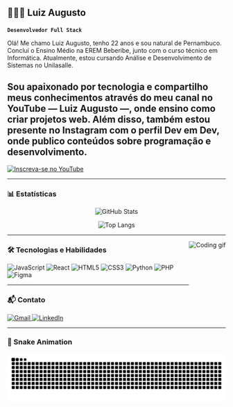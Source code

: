 👨🏻‍💻 Luiz Augusto
---
**`Desenvolvedor Full Stack`**

Olá! Me chamo Luiz Augusto, tenho 22 anos e sou natural de Pernambuco. Concluí o Ensino Médio na EREM Beberibe, junto com o curso técnico em Informática. Atualmente, estou cursando Análise e Desenvolvimento de Sistemas no Unilasalle.

Sou apaixonado por tecnologia e compartilho meus conhecimentos através do meu canal no YouTube — Luiz Augusto —, onde ensino como criar projetos web. Além disso, também estou presente no Instagram com o perfil Dev em Dev, onde publico conteúdos sobre programação e desenvolvimento.
---
<p align="left">
    <a href="https://www.youtube.com/@luizrp2949?sub_confirmation=1" target="_blank">
        <img 
            alt="Inscreva-se no YouTube" 
            title="Inscreva-se no meu canal" 
            src="https://custom-icon-badges.demolab.com/youtube/channel/subscribers/UCo-gJ8RnTn5akHqHvO55DVA?color=%23E05D44&label=Inscreva-se&logo=video&logoColor=white&style=for-the-badge&labelColor=CE4630"
        />
    </a>

---

### 📊 Estatísticas

<div align="center">
  <img 
    alt="GitHub Stats" 
    height="180" 
    src="https://github-readme-stats.vercel.app/api?username=Luiz&show_icons=true&theme=tokyonight&include_all_commits=true&locale=pt-br" 
  />

  <img 
    alt="Top Langs" 
    height="180" 
    src="https://github-readme-stats.vercel.app/api/top-langs/?username=Luiz&theme=tokyonight&layout=compact&custom_title=Tecnologias&langs_count=9" 
  />
</div>



---

<img align="right" height="150" src="https://media0.giphy.com/media/3oKIPnAiaMCws8nOsE/giphy.gif" alt="Coding gif" />

### 🛠️ Tecnologias e Habilidades

<div align="left">
  <img src="https://cdn.jsdelivr.net/gh/devicons/devicon/icons/javascript/javascript-original.svg" height="30" alt="JavaScript" />
  <img src="https://cdn.jsdelivr.net/gh/devicons/devicon/icons/react/react-original.svg" height="30" alt="React" />
  <img src="https://cdn.jsdelivr.net/gh/devicons/devicon/icons/html5/html5-original.svg" height="30" alt="HTML5" />
  <img src="https://cdn.jsdelivr.net/gh/devicons/devicon/icons/css3/css3-original.svg" height="30" alt="CSS3" />
  <img src="https://cdn.jsdelivr.net/gh/devicons/devicon/icons/python/python-original.svg" height="30" alt="Python" />
  <img src="https://cdn.jsdelivr.net/gh/devicons/devicon/icons/php/php-original.svg" height="30" alt="PHP" />
  <img src="https://cdn.jsdelivr.net/gh/devicons/devicon/icons/figma/figma-original.svg" height="30" alt="Figma" />
</div>

---

### 📬 Contato

<div>
  <a href="mailto:luizaugustoo2019@gmail.com">
    <img src="https://img.shields.io/badge/Gmail-%23333?style=for-the-badge&logo=gmail&logoColor=white" alt="Gmail" />
  </a>
  
  <a href="https://www.linkedin.com/in/luiz-augusto2/" target="_blank">
    <img src="https://img.shields.io/badge/LinkedIn-%230077B5?style=for-the-badge&logo=linkedin&logoColor=white" alt="LinkedIn" />
  </a>
</div>

---

### 🐍 Snake Animation

<picture>
  <source media="(prefers-color-scheme: dark)" srcset="https://raw.githubusercontent.com/v1ih/v1ih/output/github-snake-dark.svg" />
  <source media="(prefers-color-scheme: light)" srcset="https://raw.githubusercontent.com/v1ih/v1ih/output/github-snake.svg" />
  <img alt="GitHub Snake Animation" src="https://raw.githubusercontent.com/v1ih/v1ih/output/github-snake.svg" />
</picture>
